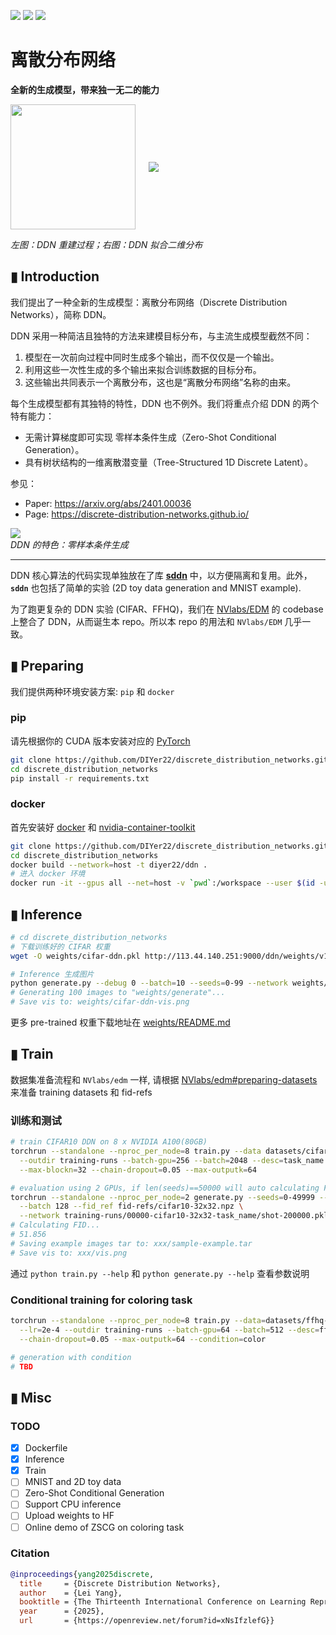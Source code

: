 <a href="https://discrete-distribution-networks.github.io/"><img src="https://img.shields.io/static/v1?label=Page&message=github.io&color=blue"></a>
<a href="https://arxiv.org/abs/2401.00036"><img src="https://img.shields.io/badge/arXiv-2401.00036-b31b1b.svg"></a>
<a href="https://openreview.net/forum?id=xNsIfzlefG"><img src="https://img.shields.io/badge/Accepted-ICLR%202025-brightgreen.svg"></a>

<!-- <a href="https://creativecommons.org/licenses/by-nc-sa/4.0/"><img src="https://img.shields.io/badge/License-CC%20BY--NC--SA%204.0-lightgrey.svg"></a> -->

<!-- <a href="https://huggingface.co/spaces/"><img src="https://img.shields.io/badge/%F0%9F%A4%97%20Hugging%20Face-Spaces-blue)"></a> -->

# 离散分布网络
**全新的生成模型，带来独一无二的能力**

<div style="margin-top:0px;font-size:25px;display: flex;align-items: center;">
  <a target="_blank" href="https://discrete-distribution-networks.github.io/img/ddn-intro.png">
    <img src="https://discrete-distribution-networks.github.io/img/ddn-intro.png" style="height:200px">
  </a>
    &nbsp;&nbsp;&nbsp;
  <a target="_blank" href="https://discrete-distribution-networks.github.io/">
    <img src="https://discrete-distribution-networks.github.io/img/frames_bin100_k2000_itern1800_batch40_framen96_2d-density-estimation-DDN.gif" style="height:">
  </a><br><br><br>
</div>


<!-- ![SVG](docs/draft/header.svg) -->

*左图：DDN 重建过程；右图：DDN 拟合二维分布*

## ▮ Introduction
我们提出了一种全新的生成模型：离散分布网络（Discrete Distribution Networks），简称 DDN。

DDN 采用一种简洁且独特的方法来建模目标分布，与主流生成模型截然不同：
1. 模型在一次前向过程中同时生成多个输出，而不仅仅是一个输出。
2. 利用这些一次性生成的多个输出来拟合训练数据的目标分布。
3. 这些输出共同表示一个离散分布，这也是“离散分布网络”名称的由来。

每个生成模型都有其独特的特性，DDN 也不例外。我们将重点介绍 DDN 的两个特有能力：
- 无需计算梯度即可实现 零样本条件生成（Zero-Shot Conditional Generation）。
- 具有树状结构的一维离散潜变量（Tree-Structured 1D Discrete Latent）。

参见：
- Paper: https://arxiv.org/abs/2401.00036  
- Page: https://discrete-distribution-networks.github.io/


![](https://discrete-distribution-networks.github.io/img/zscg.png)  
*DDN 的特色：零样本条件生成*

---

DDN 核心算法的代码实现单独放在了库 [**sddn**](https://github.com/diyer22/sddn) 中，以方便隔离和复用。此外，**`sddn`** 也包括了简单的实验 (2D toy data generation and MNIST example).

为了跑更复杂的 DDN 实验 (CIFAR、FFHQ)，我们在 [NVlabs/EDM](https://github.com/NVlabs/edm) 的 codebase 上整合了 DDN，从而诞生本 repo。所以本 repo 的用法和 `NVlabs/EDM` 几乎一致。


## ▮ Preparing
我们提供两种环境安装方案: `pip` 和 `docker`

### pip
请先根据你的 CUDA 版本安装对应的 [PyTorch](https://pytorch.org/get-started/locally/)
```bash
git clone https://github.com/DIYer22/discrete_distribution_networks.git
cd discrete_distribution_networks
pip install -r requirements.txt
```

### docker
首先安装好 [docker](https://docs.docker.com/get-started/) 和 [nvidia-container-toolkit](https://docs.nvidia.com/datacenter/cloud-native/container-toolkit/latest/install-guide.html)
```bash
git clone https://github.com/DIYer22/discrete_distribution_networks.git
cd discrete_distribution_networks
docker build --network=host -t diyer22/ddn .
# 进入 docker 环境
docker run -it --gpus all --net=host -v `pwd`:/workspace --user $(id -u):$(id -g) diyer22/ddn bash
```


## ▮ Inference
```bash
# cd discrete_distribution_networks
# 下载训练好的 CIFAR 权重
wget -O weights/cifar-ddn.pkl http://113.44.140.251:9000/ddn/weights/v15-00035-cifar10-32x32-cifar_blockn32_outputk64_chain.dropout0.05_fp32_goon.v15.22-shot-087808.pkl

# Inference 生成图片
python generate.py --debug 0 --batch=10 --seeds=0-99 --network weights/cifar-ddn.pkl
# Generating 100 images to "weights/generate"...
# Save vis to: weights/cifar-ddn-vis.png
```
更多 pre-trained 权重下载地址在 [weights/README.md](weights/README.md)


## ▮ Train
数据集准备流程和 `NVlabs/edm` 一样, 请根据 [NVlabs/edm#preparing-datasets](https://github.com/NVlabs/edm?tab=readme-ov-file#preparing-datasets) 来准备 training datasets 和 fid-refs

### 训练和测试
```bash
# train CIFAR10 DDN on 8 x NVIDIA A100(80GB)
torchrun --standalone --nproc_per_node=8 train.py --data datasets/cifar10-32x32.zip \
  --outdir training-runs --batch-gpu=256 --batch=2048 --desc=task_name \
  --max-blockn=32 --chain-dropout=0.05 --max-outputk=64

# evaluation using 2 GPUs, if len(seeds)==50000 will auto calculating FID.
torchrun --standalone --nproc_per_node=2 generate.py --seeds=0-49999 --subdirs \
  --batch 128 --fid_ref fid-refs/cifar10-32x32.npz \
  --network training-runs/00000-cifar10-32x32-task_name/shot-200000.pkl
# Calculating FID...
# 51.856
# Saving example images tar to: xxx/sample-example.tar
# Save vis to: xxx/vis.png
```
通过 `python train.py --help` 和 `python generate.py --help` 查看参数说明

### Conditional training for coloring task
```bash
torchrun --standalone --nproc_per_node=8 train.py --data=datasets/ffhq-256x256.zip \
  --lr=2e-4 --outdir training-runs --batch-gpu=64 --batch=512 --desc=ffhq256_cond.color \
  --chain-dropout=0.05 --max-outputk=64 --condition=color

# generation with condition
# TBD
```

## ▮ Misc
### TODO
- [x] Dockerfile
- [x] Inference
- [x] Train
- [ ] MNIST and 2D toy data
- [ ] Zero-Shot Conditional Generation
- [ ] Support CPU inference
- [ ] Upload weights to HF
- [ ] Online demo of ZSCG on coloring task
### Citation
```bibtex
@inproceedings{yang2025discrete,
  title     = {Discrete Distribution Networks},
  author    = {Lei Yang},
  booktitle = {The Thirteenth International Conference on Learning Representations},
  year      = {2025},
  url       = {https://openreview.net/forum?id=xNsIfzlefG}}
```

